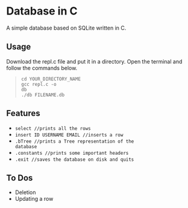 # Database in C

A simple database based on SQLite written in C.

## Usage
Download the repl.c file and put it in a directory.
Open the terminal and follow the commands below.<br>
> <code>cd YOUR_DIRECTORY_NAME</code><br>
> <code>gcc repl.c -o db</code><br>
> <code>./db FILENAME.db</code>

## Features
- <code>select //prints all the rows</code>
- <code>insert ID USERNAME EMAIL //inserts a row</code>
- <code>.bTree //prints a Tree representation of the database</code>
- <code>.constants //prints some important headers</code>
- <code>.exit //saves the database on disk and quits</code>

## To Dos
- Deletion
- Updating a row

